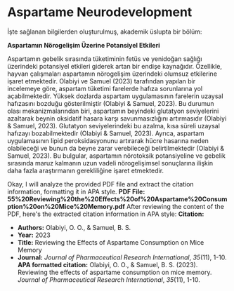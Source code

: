 # Aspartame Neurodevelopment

İşte sağlanan bilgilerden oluşturulmuş, akademik üslupta bir bölüm:

**Aspartamın Nörogelişim Üzerine Potansiyel Etkileri**

Aspartamın gebelik sırasında tüketiminin fetüs ve yenidoğan sağlığı üzerindeki potansiyel etkileri giderek artan bir endişe kaynağıdır. Özellikle, hayvan çalışmaları aspartamın nörogelişim üzerindeki olumsuz etkilerine işaret etmektedir. Olabiyi ve Samuel (2023) tarafından yapılan bir incelemeye göre, aspartam tüketimi farelerde hafıza sorunlarına yol açabilmektedir. Yüksek dozlarda aspartam uygulamasının farelerin uzaysal hafızasını bozduğu gösterilmiştir (Olabiyi & Samuel, 2023). Bu durumun olası mekanizmalarından biri, aspartamın beyindeki glutatyon seviyelerini azaltarak beynin oksidatif hasara karşı savunmasızlığını artırmasıdır (Olabiyi & Samuel, 2023). Glutatyon seviyelerindeki bu azalma, kısa süreli uzaysal hafızayı bozabilmektedir (Olabiyi & Samuel, 2023). Ayrıca, aspartam uygulamasının lipid peroksidasyonunu artırarak hücre hasarına neden olabileceği ve bunun da beyne zarar verebileceği belirtilmektedir (Olabiyi & Samuel, 2023). Bu bulgular, aspartamın nörotoksik potansiyeline ve gebelik sırasında maruz kalmanın uzun vadeli nörogelişimsel sonuçlarına ilişkin daha fazla araştırmanın gerekliliğine işaret etmektedir.



<!-- CITATIONS_START -->
Okay, I will analyze the provided PDF file and extract the citation information, formatting it in APA style.
**PDF File: 55%20Reviewing%20the%20Effects%20of%20Aspartame%20Consumption%20on%20Mice%20Memory.pdf**
After reviewing the content of the PDF, here's the extracted citation information in APA style:
**Citation:**
*   **Authors:**  Olabiyi, O. O., & Samuel, B. S.
*   **Year:** 2023
*   **Title:** Reviewing the Effects of Aspartame Consumption on Mice Memory
*   **Journal:** *Journal of Pharmaceutical Research International*, *35*(11), 1-10.
**APA formatted citation:**
Olabiyi, O. O., & Samuel, B. S. (2023). Reviewing the effects of aspartame consumption on mice memory. *Journal of Pharmaceutical Research International*, *35*(11), 1-10.
<!-- CITATIONS_END -->
